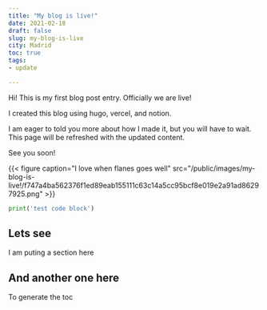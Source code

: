 ```yaml
---
title: "My blog is live!"
date: 2021-02-18
draft: false
slug: my-blog-is-live
city: Madrid
toc: true
tags:
- update

---
```



Hi! This is my first blog post entry. Officially we are live!

I created this blog using hugo, vercel, and notion.

I am eager to told you more about how I made it, but you will have to wait. This page will be refreshed with the updated content.

See you soon!

{{< figure caption="I love when flanes goes well" src="/public/images/my-blog-is-live!/f747a4ba562376f1ed89eab155111c63c14a5cc95bcf8e019e2a91ad86297925.png" >}}

```python
print('test code block')
```

## Lets see

I am puting a section here

## And another one here

To generate the toc

